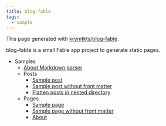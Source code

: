 ```yaml
---
title: blog-fable
tags:
  - sample
---
```


This page generated with [krymtkts/blog-fable](https://github.com/krymtkts/blog-fable).

blog-fable is a small Fable app project to generate static pages.

- Samples
  - [About Markdown parser](/blog-fable/posts/2023-02-01-about-markdown-parser.html)
  - Posts
    - [Sample post](/blog-fable/posts/2023-03-01-sample-post.html)
    - [Sample post without front matter](/blog-fable/posts/2023-01-01-sample-post-without-front-matter.md)
    - [Flatten posts in nested directory](/blog-fable/posts/2022-12-31-flatten-posts-in-nested-directory.html)
  - Pages
    - [Sample page](/blog-fable/pages/sampla-page.html)
    - [Sample page without front matter](/blog-fable/pages/sampla-page-without-front-matter.html)
    - [About](/blog-fable/pages/about.html)
